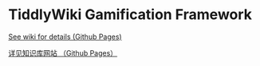 # TiddlyWiki Gamification Framework

[See wiki for details (Github Pages)](https://tiddly-gittly.github.io/tw-gamification)

[详见知识库网站 （Github Pages）](https://tiddly-gittly.github.io/tw-gamification)
